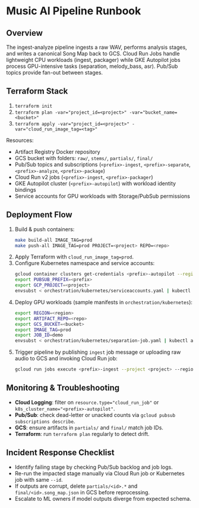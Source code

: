 # Music AI Pipeline Runbook

## Overview
The ingest-analyze pipeline ingests a raw WAV, performs analysis stages, and writes a canonical Song Map back to GCS.
Cloud Run Jobs handle lightweight CPU workloads (ingest, packager) while GKE Autopilot jobs process GPU-intensive tasks
(separation, melody_bass, asr). Pub/Sub topics provide fan-out between stages.

## Terraform Stack
1. `terraform init`
2. `terraform plan -var="project_id=<project>" -var="bucket_name=<bucket>"`
3. `terraform apply -var="project_id=<project>" -var="cloud_run_image_tag=<tag>"`

Resources:
- Artifact Registry Docker repository
- GCS bucket with folders: `raw/`, `stems/`, `partials/`, `final/`
- Pub/Sub topics and subscriptions (`<prefix>-ingest`, `<prefix>-separate`, `<prefix>-analyze`, `<prefix>-package`)
- Cloud Run v2 jobs (`<prefix>-ingest`, `<prefix>-packager`)
- GKE Autopilot cluster (`<prefix>-autopilot`) with workload identity bindings
- Service accounts for GPU workloads with Storage/PubSub permissions

## Deployment Flow
1. Build & push containers:
   ```bash
   make build-all IMAGE_TAG=prod
   make push-all IMAGE_TAG=prod PROJECT=<project> REPO=<repo>
   ```
2. Apply Terraform with `cloud_run_image_tag=prod`.
3. Configure Kubernetes namespace and service accounts:
   ```bash
   gcloud container clusters get-credentials <prefix>-autopilot --region <region> --project <project>
   export PUBSUB_PREFIX=<prefix>
   export GCP_PROJECT=<project>
   envsubst < orchestration/kubernetes/serviceaccounts.yaml | kubectl apply -f -
   ```
4. Deploy GPU workloads (sample manifests in `orchestration/kubernetes`):
   ```bash
   export REGION=<region>
   export ARTIFACT_REPO=<repo>
   export GCS_BUCKET=<bucket>
   export IMAGE_TAG=prod
   export JOB_ID=demo
   envsubst < orchestration/kubernetes/separation-job.yaml | kubectl apply -f -
   ```
5. Trigger pipeline by publishing `ingest` job message or uploading raw audio to GCS and invoking Cloud Run job:
   ```bash
   gcloud run jobs execute <prefix>-ingest --project <project> --region <region> --args "--id=test --raw=gs://<bucket>/raw/test.wav"
   ```

## Monitoring & Troubleshooting
- **Cloud Logging**: filter on `resource.type="cloud_run_job"` or `k8s_cluster_name="<prefix>-autopilot"`.
- **Pub/Sub**: check dead-letter or unacked counts via `gcloud pubsub subscriptions describe`.
- **GCS**: ensure artifacts in `partials/` and `final/` match job IDs.
- **Terraform**: run `terraform plan` regularly to detect drift.

## Incident Response Checklist
- Identify failing stage by checking Pub/Sub backlog and job logs.
- Re-run the impacted stage manually via Cloud Run job or Kubernetes job with same `--id`.
- If outputs are corrupt, delete `partials/<id>.*` and `final/<id>.song_map.json` in GCS before reprocessing.
- Escalate to ML owners if model outputs diverge from expected schema.
